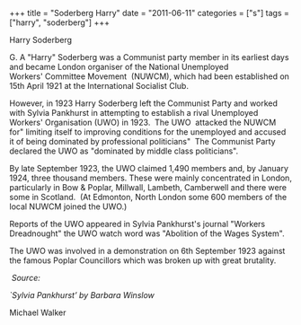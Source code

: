 +++
title = "Soderberg Harry"
date = "2011-06-11"
categories = ["s"]
tags = ["harry", "soderberg"]
+++

Harry Soderberg

G. A "Harry" Soderberg was a Communist party member in its earliest days and became London organiser of the National Unemployed Workers' Committee Movement  (NUWCM), which had been established on 15th April 1921 at the International Socialist Club.

However, in 1923 Harry Soderberg left the Communist Party and worked with Sylvia Pankhurst in attempting to establish a rival Unemployed Workers' Organisation (UWO) in 1923.  The UWO  attacked the NUWCM  for" limiting itself to improving conditions for the unemployed and accused it of being dominated by professional politicians"  The Communist Party declared the UWO as "dominated by middle class politicians".  
  
By late September 1923, the UWO claimed 1,490 members and, by January 1924, three thousand members. These were mainly concentrated in London, particularly in Bow & Poplar, Millwall, Lambeth, Camberwell and there were some in Scotland.  (At Edmonton, North London some 600 members of the local NUWCM joined the UWO.)  
  
Reports of the UWO appeared in Sylvia Pankhurst's journal "Workers Dreadnought" the UWO watch word was "Abolition of the Wages System".  
  
The UWO was involved in a demonstration on 6th September 1923 against the famous Poplar Councillors which was broken up with great brutality.

 _Source:_

_\`Sylvia Pankhurst’ by Barbara Winslow_  
  

Michael Walker
